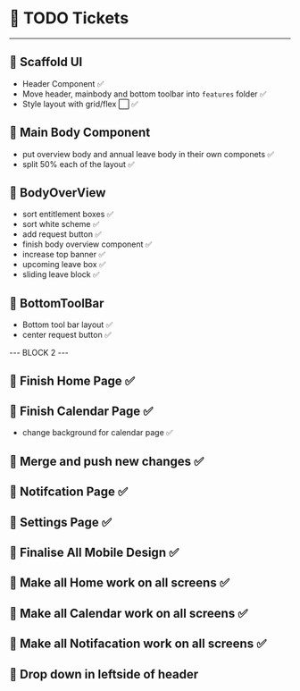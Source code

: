 # 📌 TODO Tickets

---

## 🚧 Scaffold UI

- Header Component ✅
- Move header, mainbody and bottom toolbar into `features` folder ✅
- Style layout with grid/flex ⬜ ✅

## 🧩 Main Body Component

- put overview body and annual leave body in their own componets ✅
- split 50% each of the layout ✅

## 🧩 BodyOverView

- sort entitlement boxes ✅
- sort white scheme ✅
- add request button ✅
- finish body overview component ✅
- increase top banner ✅
- upcoming leave box ✅
- sliding leave block ✅

## 🧩 BottomToolBar

- Bottom tool bar layout ✅
- center request button ✅

--- BLOCK 2 ---

## 🧩 Finish Home Page ✅

## 🧩 Finish Calendar Page ✅

- change background for calendar page ✅

## 🧩 Merge and push new changes ✅

## 🧩 Notifcation Page ✅

## 🧩 Settings Page ✅

## 🧩 Finalise All Mobile Design ✅

## 🧩 Make all Home work on all screens ✅

## 🧩 Make all Calendar work on all screens ✅

## 🧩 Make all Notifacation work on all screens ✅

## 🧩 Drop down in leftside of header

